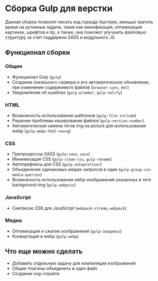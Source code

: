 # Сборка Gulp для верстки

Данная сборка позволит писать код гораздо быстрее, меньше тратить время на рутинные задачи, такие как минификация, оптимизация картинок, шрифтов и пр, а также, она поможет улучшить файловую структуру за счет поддержки SASS и модульного JS

## Функционал сборки

### Общие

- Функционал Gulp (`gulp`)
- Создание локального сервера и его автоматическое обновление, при изменении содержимого файлов (`browser-sync`, `del`)
- Уведомление об ошибках (`gulp-plumber`, `gulp-notify`)

### HTML

- Возможность использования шаблонов (`gulp-file-include`)
- Решение проблемы кеширования файлов (`gulp-version-number`)
- Автоматическая замена тегов img на picture для использования webp (`gulp-webp-html-nosvg`)

### CSS

- Препроцессор SASS (`gulp-sass`, `sass`)
- Минимизация CSS (`gulp-clean-css`, `gulp-rename`)
- Автопрефиксы для CSS (`gulp-autoprefixer`)
- Объединение одинаковых медиа-запросов в один (`gulp-group-css-media-queries`)
- Возможность использования webp изображений указанных в теге background-img (`gulp-webpcss`)

### JavaScript

- Синтаксис ES6 для JavaScript (`webpack-stream`, `webpack`)

### Медиа

- Оптимизация и сжатие изображений (`gulp-imagemin`)
- Конвертация в webp (`gulp-webp`)

## Что еще можно сделать

- Добавить отдельную задачу для компиляции изображений
- Общие плагины объединить в один файл
- Создание svg-спрайта
